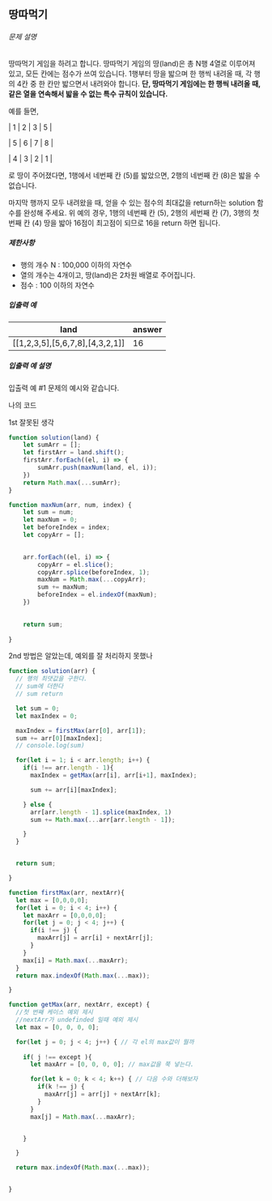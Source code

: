 ## 땅따먹기



###### 문제 설명

땅따먹기 게임을 하려고 합니다. 땅따먹기 게임의 땅(land)은 총 N행 4열로 이루어져 있고, 모든 칸에는 점수가 쓰여 있습니다. 1행부터 땅을 밟으며 한 행씩 내려올 때, 각 행의 4칸 중 한 칸만 밟으면서 내려와야 합니다. **단, 땅따먹기 게임에는 한 행씩 내려올 때, 같은 열을 연속해서 밟을 수 없는 특수 규칙이 있습니다.**

예를 들면,

| 1 | 2 | 3 | 5 |

| 5 | 6 | 7 | 8 |

| 4 | 3 | 2 | 1 |

로 땅이 주어졌다면, 1행에서 네번째 칸 (5)를 밟았으면, 2행의 네번째 칸 (8)은 밟을 수 없습니다.

마지막 행까지 모두 내려왔을 때, 얻을 수 있는 점수의 최대값을 return하는 solution 함수를 완성해 주세요. 위 예의 경우, 1행의 네번째 칸 (5), 2행의 세번째 칸 (7), 3행의 첫번째 칸 (4) 땅을 밟아 16점이 최고점이 되므로 16을 return 하면 됩니다.

##### 제한사항

- 행의 개수 N : 100,000 이하의 자연수
- 열의 개수는 4개이고, 땅(land)은 2차원 배열로 주어집니다.
- 점수 : 100 이하의 자연수

##### 입출력 예

| land                            | answer |
| ------------------------------- | ------ |
| [[1,2,3,5],[5,6,7,8],[4,3,2,1]] | 16     |

##### 입출력 예 설명

입출력 예 #1
문제의 예시와 같습니다.





나의 코드

1st 잘못된 생각

```javascript
function solution(land) {
    let sumArr = [];
    let firstArr = land.shift();
    firstArr.forEach((el, i) => {
        sumArr.push(maxNum(land, el, i));
    })
    return Math.max(...sumArr);
}

function maxNum(arr, num, index) {
    let sum = num;
    let maxNum = 0;
    let beforeIndex = index;
    let copyArr = [];

    
    arr.forEach((el, i) => {
        copyArr = el.slice();
        copyArr.splice(beforeIndex, 1);
        maxNum = Math.max(...copyArr);
        sum += maxNum;
        beforeIndex = el.indexOf(maxNum);
    })

    
    return sum;
    
}
```



2nd 방법은 알았는데, 예외를 잘 처리하지 못했나

```javascript
function solution(arr) {
  // 행의 최댓값을 구한다.
  // sum에 더한다
  // sum return

  let sum = 0;
  let maxIndex = 0;

  maxIndex = firstMax(arr[0], arr[1]);
  sum += arr[0][maxIndex];
  // console.log(sum)

  for(let i = 1; i < arr.length; i++) {
    if(i !== arr.length - 1){
      maxIndex = getMax(arr[i], arr[i+1], maxIndex);

      sum += arr[i][maxIndex];

    } else {
      arr[arr.length - 1].splice(maxIndex, 1)
      sum += Math.max(...arr[arr.length - 1]);

    }
  }


  return sum;

}

function firstMax(arr, nextArr){
  let max = [0,0,0,0];
  for(let i = 0; i < 4; i++) {
    let maxArr = [0,0,0,0];
    for(let j = 0; j < 4; j++) {
      if(i !== j) {
        maxArr[j] = arr[i] + nextArr[j];
      }
    }
    max[i] = Math.max(...maxArr);
  }
  return max.indexOf(Math.max(...max));

}

function getMax(arr, nextArr, except) {
  //첫 번째 케이스 예외 제시
  //nextArr가 undefinded 일때 예외 제시
  let max = [0, 0, 0, 0];

  for(let j = 0; j < 4; j++) { // 각 el의 max값이 뭘까
  
    if( j !== except ){
      let maxArr = [0, 0, 0, 0]; // max값을 쭉 넣는다.

      for(let k = 0; k < 4; k++) { // 다음 수와 더해보자
        if(k !== j) { 
          maxArr[j] = arr[j] + nextArr[k]; 
        }
      }
      max[j] = Math.max(...maxArr);


    }

  }

  return max.indexOf(Math.max(...max));


}



```

